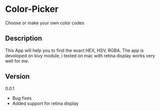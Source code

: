 # Color-Picker
Choose or make your own color codes

## Description
This App will help you to find the exact HEX, HSV, RGBA. The app is devoloped on kivy module, i tested on mac with retina display works very well for me. 

## Version
  0.0.1
  * Bug fixes
  * Added support for retina display

